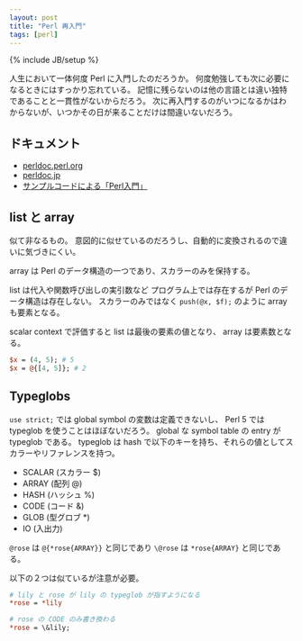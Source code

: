 ```yaml
---
layout: post
title: "Perl 再入門"
tags: [perl]
---
```

{% include JB/setup %}

人生において一体何度 Perl に入門したのだろうか。
何度勉強しても次に必要になるときにはすっかり忘れている。
記憶に残らないのは他の言語とは違い独特であることと一貫性がないからだろう。
次に再入門するのがいつになるかはわからないが、いつかその日が来ることだけは間違いないだろう。

## ドキュメント

* [perldoc.perl.org](http://perldoc.perl.org/)
* [perldoc.jp](http://perldoc.jp/)
* [サンプルコードによる「Perl入門」](http://d.hatena.ne.jp/perlcodesample/)

## list と array

似て非なるもの。
意図的に似せているのだろうし、自動的に変換されるので違いに気づきにくい。

array は Perl のデータ構造の一つであり、スカラーのみを保持する。

list は代入や関数呼び出しの実引数など
プログラム上では存在するが Perl のデータ構造は存在しない。
スカラーのみではなく `push(@x, $f);` のように array も要素となる。

scalar context で評価すると list は最後の要素の値となり、 array は要素数となる。

~~~perl
$x = (4, 5); # 5
$x = @{[4, 5]}; # 2
~~~

## Typeglobs

`use strict;` では global symbol の変数は定義できないし、
Perl 5 では typeglob を使うことはほぼないだろう。
global な symbol table の entry が typeglob である。
typeglob は hash で以下のキーを持ち、それらの値としてスカラーやリファレンスを持つ。

* SCALAR (スカラー $)
* ARRAY (配列 @)
* HASH (ハッシュ %)
* CODE (コード &)
* GLOB (型グロブ *)
* IO (入出力)

`@rose` は `@{*rose{ARRAY}}` と同じであり `\@rose` は `*rose{ARRAY}` と同じである。

以下の２つは似ているが注意が必要。

~~~perl
# lily と rose が lily の typeglob が指すようになる
*rose = *lily

# rose の CODE のみ書き換わる
*rose = \&lily;
~~~
